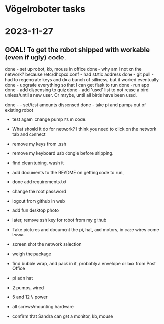 # Vögelroboter tasks

# 2023-11-27

## GOAL! To get the robot shipped with workable (even if ugly) code.

done - set up robot, kb, mouse in office
done - why am I not on the network?
because /etc/dhcpcd.conf - had static address
done - git pull - had to regenerate keys and do a bunch of silliness, but it worked eventually
done - upgrade everything so that I can get flask to run
done - run app
done - add dispensing to quiz
done - add 'used' list to not reuse a bird unless/until a new user. Or maybe, until all birds have been used.

done - - set/test amounts dispensed
done - take pi and pumps out of existing robot 
- test again. change pump #s in code.
- What should it do for network? I think you need to click on the network tab and connect
- remove my keys from .ssh
- remove my keyboard usb dongle before shipping.
- find clean tubing, wash it
- add documents to the README on getting code to run,
- done add requirements.txt
- change the root password
- logout from github in web
- add fun desktop photo
- later, remove ssh key for robot from my github

- Take pictures and document the pi, hat, and motors, in case wires come loose
- screen shot the network selection
- weigh the package

- find bubble wrap, and pack in it, probably a envelope or box from Post Office
- pi adn hat
- 2 pumps, wired
- 5 and 12 V power
- all screws/mounting hardware

- confirm that Sandra can get a monitor, kb, mouse
